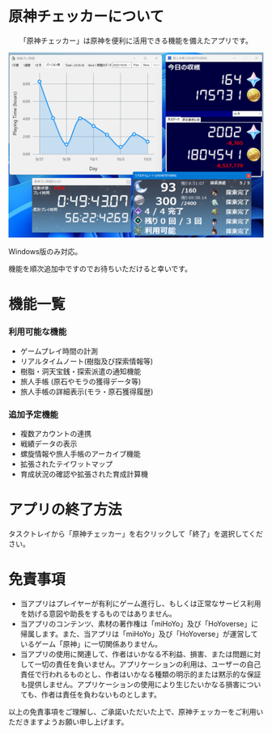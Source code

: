 # 原神チェッカーについて
<center>「原神チェッカー」は原神を便利に活用できる機能を備えたアプリです。

![Screenshot](Docs/screenshot.png)
</center>

Windows版のみ対応。

機能を順次追加中ですのでお待ちいただけると幸いです。

# 機能一覧
### 利用可能な機能
* ゲームプレイ時間の計測
* リアルタイムノート(樹脂及び探索情報等)
* 樹脂・洞天宝銭・探索派遣の通知機能
* 旅人手帳 (原石やモラの獲得データ等)
* 旅人手帳の詳細表示(モラ・原石獲得履歴)
### 追加予定機能
* 複数アカウントの連携
* 戦績データの表示
* 螺旋情報や旅人手帳のアーカイブ機能
* 拡張されたテイワットマップ
* 育成状況の確認や拡張された育成計算機

# アプリの終了方法
タスクトレイから「原神チェッカー」を右クリックして「終了」を選択してください。

# 免責事項
* 当アプリはプレイヤーが有利にゲーム進行し、もしくは正常なサービス利用を妨げる意図や助長をするものではありません。
* 当アプリのコンテンツ、素材の著作権は「miHoYo」及び「HoYoverse」に帰属します。また、当アプリは「miHoYo」及び「HoYoverse」が運営しているゲーム「原神」に一切関係ありません。
* 当アプリの使用に関連して、作者はいかなる不利益、損害、または問題に対して一切の責任を負いません。アプリケーションの利用は、ユーザーの自己責任で行われるものとし、作者はいかなる種類の明示的または黙示的な保証も提供しません。アプリケーションの使用により生じたいかなる損害についても、作者は責任を負わないものとします。

以上の免責事項をご理解し、ご承諾いただいた上で、原神チェッカーをご利用いただきますようお願い申し上げます。




